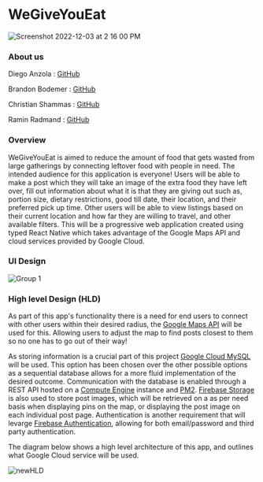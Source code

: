 # WeGiveYouEat
![Screenshot 2022-12-03 at 2 16 00 PM](https://user-images.githubusercontent.com/69999501/205470044-12e6a2af-25be-47c3-98ec-43c33449241b.png)

### About us

Diego Anzola : [GitHub](https://github.com/danzola01)

Brandon Bodemer : [GitHub](https://github.com/bbode837)

Christian Shammas : [GitHub](https://github.com/csham420)

Ramin Radmand : [GitHub](https://github.com/imraminradmand/)

### Overview

WeGiveYouEat is aimed to reduce the amount of food that gets wasted from large gatherings by connecting leftover food with people in need. The intended audience for this application is everyone! Users will be able to make a post which they will take an image of the extra food they have left over, fill out information about what it is that they are giving out such as, portion size, dietary restrictions, good till date, their location, and their preferred pick up time. Other users will be able to view listings based on their current location and how far they are willing to travel, and other available filters. This will be a progressive web application created using typed React Native which takes advantage of the Google Maps API and cloud services provided by Google Cloud.

### UI Design
![Group 1](https://user-images.githubusercontent.com/69999501/205470976-ec232b69-afca-41e1-8cc9-17ada19cb430.svg)



### High level Design (HLD)

As part of this app's functionality there is a need for end users to connect with other users within their desired radius, the [Google Maps API](https://developers.google.com/maps/documentation/android-sdk) will be used for this. Allowing users to adjust the map to find posts closest to them so no one has to go out of their way!

As storing information is a crucial part of this project [Google Cloud MySQL](https://cloud.google.com/sql/mysql) will be used. This option has been chosen over the other possible options as a sequential database allows for a more fluid implementation of the desired outcome. Communication with the database is enabled through a REST API hosted on a [Compute Engine](https://cloud.google.com/compute#section-4) instance and [PM2](https://pm2.io/docs/runtime/overview/). [Firebase Storage](https://firebase.google.com/docs/storage) is also used to store post images, which will be retrieved on a as per need basis when displaying pins on the map, or displaying the post image on each individual post page. Authentication is another requirement that will levarge [Firebase Authentication](https://firebase.google.com/docs/auth), allowing for both email/password and third party authentication.

The diagram below shows a high level architecture of this app, and outlines what Google Cloud service will be used.

![newHLD](https://user-images.githubusercontent.com/69999501/205745962-e8db4757-905e-4c31-b06a-9a52aab6265d.png)

